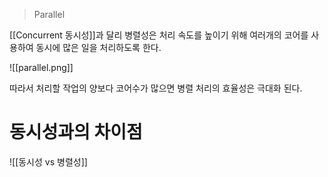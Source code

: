 > Parallel

[[Concurrent 동시성]]과 달리 병렬성은 처리 속도를 높이기 위해 여러개의 코어를 사용하여 동시에 많은 일을 처리하도록 한다.

![[parallel.png]]

따라서 처리할 작업의 양보다 코어수가 많으면 병렬 처리의 효율성은 극대화 된다.

# 동시성과의 차이점
![[동시성 vs 병렬성]]